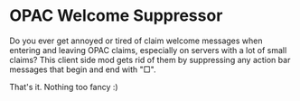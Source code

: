 # OPAC Welcome Suppressor

Do you ever get annoyed or tired of claim welcome messages when entering and leaving OPAC claims,
especially on servers with a lot of small claims?
This client side mod gets rid of them by suppressing
any action bar messages that begin and end with "□".

That's it. Nothing too fancy :)